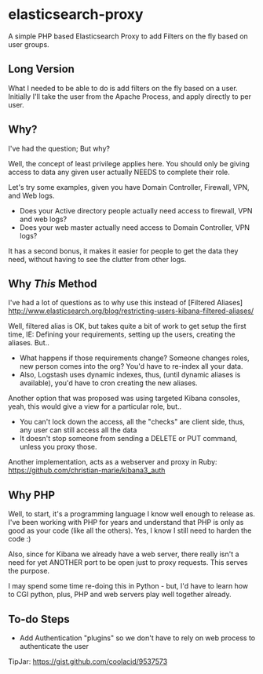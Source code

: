 elasticsearch-proxy
===================

A simple PHP based Elasticsearch Proxy to add Filters on the fly based on user groups.

Long Version
------------

What I needed to be able to do is add filters on the fly based on a user. Initially I'll take the user from the Apache Process, and apply directly to per user.

Why?
----

I've had the question; But why? 

Well, the concept of least privilege applies here. You should only be giving access to data any given user actually NEEDS to complete their role. 

Let's try some examples, given you have Domain Controller, Firewall, VPN, and Web logs.
- Does your Active directory people actually need access to firewall, VPN and web logs?
- Does your web master actually need access to Domain Controller, VPN logs?

It has a second bonus, it makes it easier for people to get the data they need, without having to see the clutter from other logs.

Why *This* Method
------------------

I've had a lot of questions as to why use this instead of [Filtered Aliases] http://www.elasticsearch.org/blog/restricting-users-kibana-filtered-aliases/

Well, filtered alias is OK, but takes quite a bit of work to get setup the first time, IE: Defining your requirements, setting up the users, creating the aliases. But..
- What happens if those requirements change? Someone changes roles, new person comes into the org? You'd have to re-index all your data.  
- Also, Logstash uses dynamic indexes, thus, (until dynamic aliases is available), you'd have to cron creating the new aliases. 

Another option that was proposed was using targeted Kibana consoles, yeah, this would give a view for a particular role, but..
- You can't lock down the access, all the "checks" are client side, thus, any user can still access all the data
- It doesn't stop someone from sending a DELETE or PUT command, unless you proxy those.

Another implementation, acts as a webserver and proxy in Ruby: https://github.com/christian-marie/kibana3_auth

Why PHP
-------

Well, to start, it's a programming language I know well enough to release as. I've been working with PHP for years and understand that PHP is only as good as your code (like all the others). Yes, I know I still need to harden the code :)

Also, since for Kibana we already have a web server, there really isn't a need for yet ANOTHER port to be open just to proxy requests. This serves the purpose.

I may spend some time re-doing this in Python - but, I'd have to learn how to CGI python, plus, PHP and web servers play well together already. 


To-do Steps
----------

- Add Authentication "plugins" so we don't have to rely on web process to authenticate the user


TipJar: https://gist.github.com/coolacid/9537573
